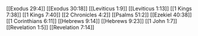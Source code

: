 [[Exodus 29:4]]
[[Exodus 30:18]]
[[Leviticus 1:9]]
[[Leviticus 1:13]]
[[1 Kings 7:38]]
[[1 Kings 7:40]]
[[2 Chronicles 4:2]]
[[Psalms 51:2]]
[[Ezekiel 40:38]]
[[1 Corinthians 6:11]]
[[Hebrews 9:14]]
[[Hebrews 9:23]]
[[1 John 1:7]]
[[Revelation 1:5]]
[[Revelation 7:14]]

